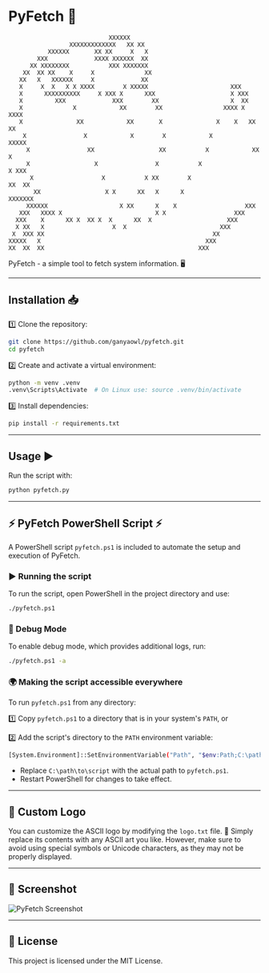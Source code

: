 # PyFetch 🚀
```
                            XXXXXX
                 XXXXXXXXXXXXX   XX XX                                       
           XXXXXX       XX XX     X   X                                     
        XXX             XXXX XXXXXX  XX
      XX XXXXXXXX           XXX XXXXXXX                                     
    XX  XX XX    X     X              XX                                    
   XX   X   XXXXXX     X             XX                                    
   X     X  X   X X XXXX        X XXXXX                       XXX          
   X      XXXXXXXXXX     X XXX X      XXX                     X XXX
   X         XXX             XXX        XX                    X  XX
   X              X            XX        XX                 XXXX X  XXXX
   X               XX            XX       X               X    X   XX  XX
    X                X            X        X            X          XXXXX
     X                XX                  XX           X            XX X
     X                  X                X           X                X XXX
      X                   X           X XX        X                   XX  XX
       XX                  X X      XX   X      X                   XXXXXXX
     XXXXXX                    X XX      X    X                   XXX
   XXX   XXXX X                          X X                   XXX
  XXX    X      XX X  XX X  X      XX  X                     XXX
  X XX   X                   X  X                          XXX
 X  XXX XX                                               XX
XXXXX   X                                              XXX
XX  XX  XX                                           XXX
```
PyFetch - a simple tool to fetch system information. 🖥️

---

## Installation 📥

1️⃣ Clone the repository:
   ```sh
   git clone https://github.com/ganyaowl/pyfetch.git
   cd pyfetch
   ```

2️⃣ Create and activate a virtual environment:
   ```sh
   python -m venv .venv
   .venv\Scripts\Activate  # On Linux use: source .venv/bin/activate  
   ```

3️⃣ Install dependencies:
   ```sh
   pip install -r requirements.txt
   ```

---

## Usage ▶️

Run the script with:
```sh
python pyfetch.py
```

---

## ⚡ PyFetch PowerShell Script ⚡
A PowerShell script `pyfetch.ps1` is included to automate the setup and execution of PyFetch.

### ▶️ Running the script
To run the script, open PowerShell in the project directory and use:
```sh
./pyfetch.ps1
```

### 🐞 Debug Mode
To enable debug mode, which provides additional logs, run:
```sh
./pyfetch.ps1 -a
```

### 🌍 Making the script accessible everywhere
To run `pyfetch.ps1` from any directory:

1️⃣ Copy `pyfetch.ps1` to a directory that is in your system's `PATH`, or

2️⃣ Add the script's directory to the `PATH` environment variable:
   ```sh
   [System.Environment]::SetEnvironmentVariable("Path", "$env:Path;C:\path\to\script", [System.EnvironmentVariableTarget]::User)
   ```
   - Replace `C:\path\to\script` with the actual path to `pyfetch.ps1`.
   - Restart PowerShell for changes to take effect.

---

## 🎨 Custom Logo
You can customize the ASCII logo by modifying the `logo.txt` file. 📝 Simply replace its contents with any ASCII art you like. However, make sure to avoid using special symbols or Unicode characters, as they may not be properly displayed.

---

## 📸 Screenshot
![PyFetch Screenshot](https://i.imgur.com/QHYAiZ9.png)

---

## 📜 License
This project is licensed under the MIT License.
